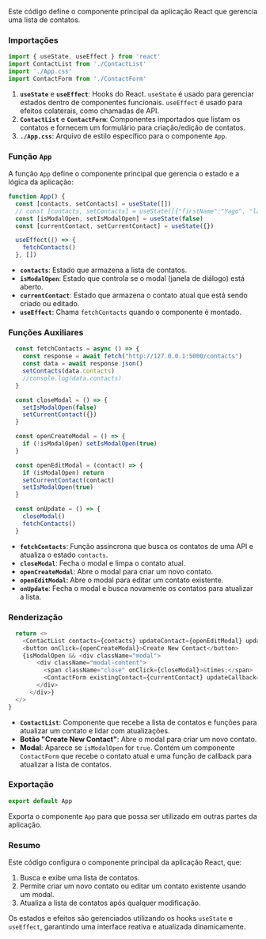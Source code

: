 Este código define o componente principal da aplicação React que gerencia uma lista de contatos.

### Importações

```javascript
import { useState, useEffect } from 'react'
import ContactList from './ContactList'
import './App.css'
import ContactForm from './ContactForm'
```

1. **`useState`** e **`useEffect`**: Hooks do React. `useState` é usado para gerenciar estados dentro de componentes funcionais. `useEffect` é usado para efeitos colaterais, como chamadas de API.
2. **`ContactList`** e **`ContactForm`**: Componentes importados que listam os contatos e fornecem um formulário para criação/edição de contatos.
3. **`./App.css`**: Arquivo de estilo específico para o componente `App`.

### Função `App`

A função `App` define o componente principal que gerencia o estado e a lógica da aplicação:

```javascript
function App() {
  const [contacts, setContacts] = useState([])
  // const [contacts, setContacts] = useState([{"firstName":"Yago", "lastName":"Cortez","email":"confia@ganhamo.com"}])
  const [isModalOpen, setIsModalOpen] = useState(false)
  const [currentContact, setCurrentContact] = useState({})

  useEffect(() => {
    fetchContacts()
  }, [])
```

- **`contacts`**: Estado que armazena a lista de contatos.
- **`isModalOpen`**: Estado que controla se o modal (janela de diálogo) está aberto.
- **`currentContact`**: Estado que armazena o contato atual que está sendo criado ou editado.
- **`useEffect`**: Chama `fetchContacts` quando o componente é montado.

### Funções Auxiliares

```javascript
  const fetchContacts = async () => {
    const response = await fetch("http://127.0.0.1:5000/contacts")
    const data = await response.json()
    setContacts(data.contacts)
    //console.log(data.contacts)
  }

  const closeModal = () => {
    setIsModalOpen(false)
    setCurrentContact({})
  }

  const openCreateModal = () => {
    if (!isModalOpen) setIsModalOpen(true)
  }

  const openEditModal = (contact) => {
    if (isModalOpen) return
    setCurrentContact(contact)
    setIsModalOpen(true)
  }

  const onUpdate = () => {
    closeModal()
    fetchContacts()
  }
```

- **`fetchContacts`**: Função assíncrona que busca os contatos de uma API e atualiza o estado `contacts`.
- **`closeModal`**: Fecha o modal e limpa o contato atual.
- **`openCreateModal`**: Abre o modal para criar um novo contato.
- **`openEditModal`**: Abre o modal para editar um contato existente.
- **`onUpdate`**: Fecha o modal e busca novamente os contatos para atualizar a lista.

### Renderização

```javascript
  return <>
    <ContactList contacts={contacts} updateContact={openEditModal} updateCallback={onUpdate}/>
    <button onClick={openCreateModal}>Create New Contact</button>
    {isModalOpen && <div className="modal">
        <div className="modal-content">
          <span className="close" onClick={closeModal}>&times;</span>
          <ContactForm existingContact={currentContact} updateCallback={onUpdate}/>
        </div>
      </div>}
  </>
}
```

- **`ContactList`**: Componente que recebe a lista de contatos e funções para atualizar um contato e lidar com atualizações.
- **Botão "Create New Contact"**: Abre o modal para criar um novo contato.
- **Modal**: Aparece se `isModalOpen` for `true`. Contém um componente `ContactForm` que recebe o contato atual e uma função de callback para atualizar a lista de contatos.

### Exportação

```javascript
export default App
```

Exporta o componente `App` para que possa ser utilizado em outras partes da aplicação.

### Resumo

Este código configura o componente principal da aplicação React, que:

1. Busca e exibe uma lista de contatos.
2. Permite criar um novo contato ou editar um contato existente usando um modal.
3. Atualiza a lista de contatos após qualquer modificação.

Os estados e efeitos são gerenciados utilizando os hooks `useState` e `useEffect`, garantindo uma interface reativa e atualizada dinamicamente.